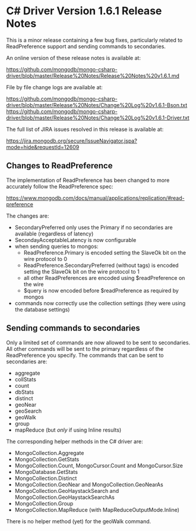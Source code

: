 C# Driver Version 1.6.1 Release Notes
=====================================

This is a minor release containing a few bug fixes, particularly related to ReadPreference support
and sending commands to secondaries.

An online version of these release notes is available at:

https://github.com/mongodb/mongo-csharp-driver/blob/master/Release%20Notes/Release%20Notes%20v1.6.1.md

File by file change logs are available at:

https://github.com/mongodb/mongo-csharp-driver/blob/master/Release%20Notes/Change%20Log%20v1.6.1-Bson.txt
https://github.com/mongodb/mongo-csharp-driver/blob/master/Release%20Notes/Change%20Log%20v1.6.1-Driver.txt

The full list of JIRA issues resolved in this release is available at:

https://jira.mongodb.org/secure/IssueNavigator.jspa?mode=hide&requestId=12609

Changes to ReadPreference
-------------------------

The implementation of ReadPreference has been changed to more accurately follow the ReadPreference spec:

https://www.mongodb.com/docs/manual/applications/replication/#read-preference

The changes are:

- SecondaryPreferred only uses the Primary if no secondaries are available (regardless of latency)
- SecondayAcceptableLatency is now configurable
- when sending queries to mongos:
    - ReadPreference.Primary is encoded setting the SlaveOk bit on the wire protocol to 0
	- ReadPreference.SecondaryPreferred (without tags) is encoded setting the SlaveOk bit on the wire protocol to 1
	- all other ReadPreferences are encoded using $readPreference on the wire
    - $query is now encoded before $readPreference as required by mongos
- commands now correctly use the collection settings (they were using the database settings)

Sending commands to secondaries
-------------------------------

Only a limited set of commands are now allowed to be sent to secondaries. All other commands
will be sent to the primary regardless of the ReadPreference you specify. The commands
that can be sent to secondaries are:

- aggregate
- collStats
- count
- dbStats
- distinct
- geoNear
- geoSearch
- geoWalk
- group
- mapReduce (but *only* if using Inline results)

The corresponding helper methods in the C# driver are:

- MongoCollection.Aggregate
- MongoCollection.GetStats
- MongoCollection.Count, MongoCursor.Count and MongoCursor.Size
- MongoDatabase.GetStats
- MongoCollection.Distinct
- MongoCollection.GeoNear and MongoCollection.GeoNearAs
- MongoCollection.GeoHaystackSearch and MongoCollection.GeoHaystackSearchAs
- MongoCollection.Group
- MongoCollection.MapReduce (with MapReduceOutputMode.Inline)

There is no helper method (yet) for the geoWalk command.
